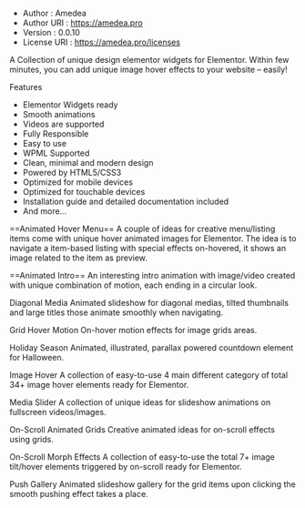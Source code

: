 
*	Author : Amedea
*	Author URI : https://amedea.pro
*	Version : 0.0.10
*	License URI : https://amedea.pro/licenses

A Collection of unique design elementor widgets for Elementor.
Within few minutes, you can add unique image hover effects to your website – easily!

Features
+ Elementor Widgets ready
+ Smooth animations
+ Videos are supported
+ Fully Responsible
+ Easy to use
+ WPML Supported
+ Clean, minimal and modern design
+ Powered by HTML5/CSS3
+ Optimized for mobile devices
+ Optimized for touchable devices
+ Installation guide and detailed documentation included
+ And more…


==Animated Hover Menu==
A couple of ideas for creative menu/listing items come with unique hover animated images for Elementor. The idea is to navigate a item-based listing with special effects on-hovered, it shows an image related to the item as preview.

==Animated Intro==
An interesting intro animation with image/video created with unique combination of motion, each ending in a circular look.

Diagonal Media
Animated slideshow for diagonal medias, tilted thumbnails and large titles those animate smoothly when navigating.

Grid Hover Motion
On-hover motion effects for image grids areas.

Holiday Season
Animated, illustrated, parallax powered countdown element for Halloween.

Image Hover
A collection of easy-to-use 4 main different category of total 34+ image hover elements ready for Elementor.

Media Slider
A collection of unique ideas for slideshow animations on fullscreen videos/images.

On-Scroll Animated Grids
Creative animated ideas for on-scroll effects using grids.

On-Scroll Morph Effects
A collection of easy-to-use the total 7+ image tilt/hover elements triggered by on-scroll ready for Elementor.

Push Gallery
Animated slideshow gallery for the grid items upon clicking the smooth pushing effect takes a place.

